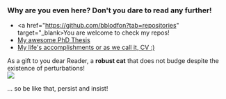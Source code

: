 ### Why are you even here? Don't you dare to read any further!

- <a href="https://github.com/bblodfon?tab=repositories" target="_blank>You are welcome to check my repos!</a>
- [My awesome PhD Thesis](https://bblodfon.github.io/my-phd-thesis/)
- [My life's accomplishments or as we call it, CV :)](https://bblodfon.github.io/my-cv/cv.html)

As a gift to you dear Reader, a **robust cat** that does not budge despite the existence of perturbations!  
<img src="https://media.giphy.com/media/Vfie0DJryAde8/giphy.gif"></img>

... so be like that, persist and insist!
